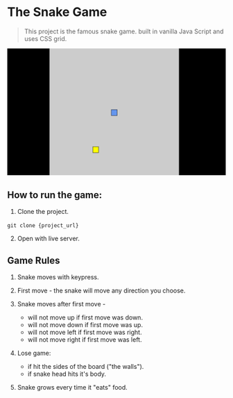 # The Snake Game

> This project is the famous snake game. built in vanilla Java Script and uses CSS grid.

![screenshot](https://github.com/ShaniBel/The-Snake-Game/blob/main/images/initial-position.png)

## How to run the game:

1. Clone the project.

`git clone {project_url}`

2. Open with live server.

## Game Rules

1. Snake moves with keypress.

2. First move - the snake will move any direction you choose.

3. Snake moves after first move -

   - will not move up if first move was down.
   - will not move down if first move was up.
   - will not move left if first move was right.
   - will not move right if first move was left.

4. Lose game:

   - if hit the sides of the board ("the walls").
   - if snake head hits it's body.

5. Snake grows every time it "eats" food.
